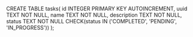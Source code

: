 CREATE TABLE tasks(
	id INTEGER PRIMARY KEY AUTOINCREMENT,
	uuid TEXT NOT NULL,
	name TEXT NOT NULL,
	description TEXT NOT NULL,
	status TEXT NOT NULL CHECK(status IN ('COMPLETED', 'PENDING', 'IN_PROGRESS'))
);


